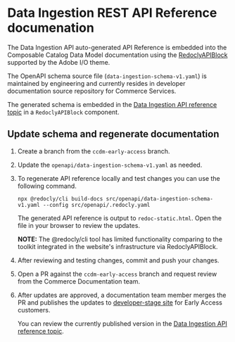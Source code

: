 # Data Ingestion REST API Reference documenation

The Data Ingestion API auto-generated API Reference is embedded into the Composable Catalog Data Model documentation using the [RedoclyAPIBlock](https://github.com/adobe/aio-theme?tab=readme-ov-file#redoclyapiblock)
supported by the Adobe I/O theme.

The OpenAPI schema source file (`data-ingestion-schema-v1.yaml`) is maintained by engineering and currently resides in developer documentation source repository for Commerce Services.

The generated schema is embedded in the [Data Ingestion API reference topic](https://github.com/AdobeDocs/commerce-services/edit/ccdm-early-access/src/pages/composable-catalog/data-ingestion/api-reference.md) in a `RedoclyAPIBlock` component.

## Update schema and regenerate documentation

1. Create a branch from the `ccdm-early-access` branch.

1. Update the `openapi/data-ingestion-schema-v1.yaml` as needed.

1. To regenerate API reference locally and test changes you can use the following command.

   ```shell
   npx @redocly/cli build-docs src/openapi/data-ingestion-schema-v1.yaml --config src/openapi/.redocly.yaml
   ```

   The generated API reference is output to `redoc-static.html`. Open the file in your browser to review the updates.

   **NOTE:** The @redocly/cli tool has limited functionality comparing to the toolkit integrated in the website's infrastructure via RedoclyAPIBlock.

1. After reviewing and testing changes, commit and push your changes.

1. Open a PR against the `ccdm-early-access` branch and request review from the Commerce Documentation team.

1. After updates are approved, a documentation team member merges the PR and publishes the updates to [developer-stage site](https://developer-stage.adobe.com/commerce/services/composable-catalog/) for Early Access customers.

   You can review the currently published version in the [Data Ingestion API reference topic](https://developer-stage.adobe.com/commerce/services/composable-catalog/data-ingestion/api-reference/).
